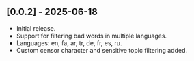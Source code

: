 ## [0.0.2] - 2025-06-18
- Initial release.
- Support for filtering bad words in multiple languages.
- Languages: en, fa, ar, tr, de, fr, es, ru.
- Custom censor character and sensitive topic filtering added.
